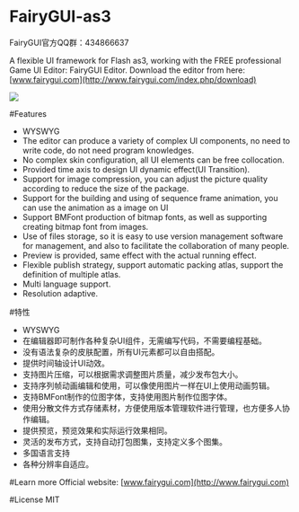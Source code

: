 FairyGUI-as3
====

FairyGUI官方QQ群：434866637

A flexible UI framework for Flash as3, working with the FREE professional Game UI Editor: FairyGUI Editor.
Download the editor from here: [www.fairygui.com](http://www.fairygui.com/index.php/download)

![](http://www.fairygui.com/wp-content/uploads/2015/09/show2.jpg)  

#Features
* WYSWYG
* The editor can produce a variety of complex UI components, no need to write code, do not need program knowledges.
* No complex skin configuration, all UI elements can be free collocation.
* Provided time axis to design UI dynamic effect(UI Transition).
* Support for image compression, you can adjust the picture quality according to reduce the size of the package.
* Support for the building and using of sequence frame animation, you can use the animation as a image on UI
* Support BMFont production of bitmap fonts, as well as supporting creating bitmap font from images.
* Use of files storage, so it is easy to use version management software for management, and also to facilitate the collaboration of many people.
* Preview is provided, same effect with the actual running effect.
* Flexible publish strategy, support automatic packing atlas, support the definition of multiple atlas.
* Multi language support.
* Resolution adaptive.

#特性
* WYSWYG
* 在编辑器即可制作各种复杂UI组件，无需编写代码，不需要编程基础。
* 没有语法复杂的皮肤配置，所有UI元素都可以自由搭配。
* 提供时间轴设计UI动效。
* 支持图片压缩，可以根据需求调整图片质量，减少发布包大小。
* 支持序列帧动画编辑和使用，可以像使用图片一样在UI上使用动画剪辑。
* 支持BMFont制作的位图字体，支持使用图片制作位图字体。
* 使用分散文件方式存储素材，方便使用版本管理软件进行管理，也方便多人协作编辑。
* 提供预览，预览效果和实际运行效果相同。
* 灵活的发布方式，支持自动打包图集，支持定义多个图集。
* 多国语言支持
* 各种分辨率自适应。

#Learn more
Official website: [www.fairygui.com](http://www.fairygui.com)

#License
MIT
